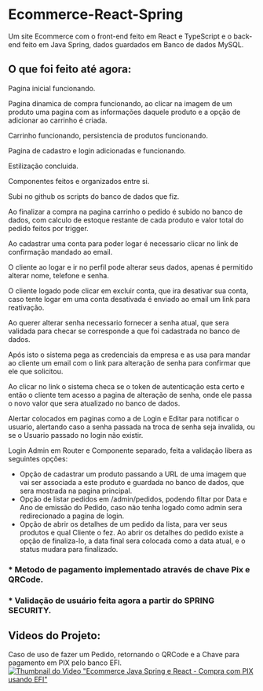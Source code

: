 # Ecommerce-React-Spring
Um site Ecommerce com o front-end feito em React e TypeScript e o back-end feito em Java Spring, dados guardados em Banco de dados MySQL.

## O que foi feito até agora:
Pagina inicial funcionando.

Pagina dinamica de compra funcionando, ao clicar na imagem de um produto uma pagina com as informações daquele produto e a opção de adicionar ao carrinho é criada.

Carrinho funcionando, persistencia de produtos funcionando.

Pagina de cadastro e login adicionadas e funcionando.

Estilização concluida.

Componentes feitos e organizados entre si.

Subi no github os scripts do banco de dados que fiz.

Ao finalizar a compra na pagina carrinho o pedido é subido no banco de dados, com calculo de estoque restante de cada produto e valor total do pedido feitos por trigger.

Ao cadastrar uma conta para poder logar é necessario clicar no link de confirmação mandado ao email.

O cliente ao logar e ir no perfil pode alterar seus dados, apenas é permitido alterar nome, telefone e senha.

O cliente logado pode clicar em excluir conta, que ira desativar sua conta, caso tente logar em uma conta desativada é enviado ao email um link para reativação.

Ao querer alterar senha necessario fornecer a senha atual, que sera validada para checar se corresponde a que foi cadastrada no banco de dados.

Após isto o sistema pega as credenciais da empresa e as usa para mandar ao cliente um email com o link para alteração de senha para confirmar que ele que solicitou.

Ao clicar no link o sistema checa se o token de autenticação esta certo e então o cliente tem acesso a pagina de alteração de senha, onde ele passa o novo valor que sera atualizado no banco de dados.

Alertar colocados em paginas como a de Login e Editar para notificar o usuario, alertando caso a senha passada na troca de senha seja invalida, ou se o Usuario passado no login não existir.

Login Admin em Router e Componente separado, feita a validação libera as seguintes opções:  
 * Opção de cadastrar um produto passando a URL de uma imagem que vai ser associada a este produto e guardada no banco de dados, que sera mostrada na pagina principal.
 * Opção de listar pedidos em /admin/pedidos, podendo filtar por Data e Ano de emissão do Pedido, caso não tenha logado como admin sera redirecionado a pagina de login.
 * Opção de abrir os detalhes de um pedido da lista, para ver seus produtos e qual Cliente o fez.
Ao abrir os detalhes do pedido existe a opção de finaliza-lo, a data final sera colocada como a data atual, e o status mudara para finalizado.

### * Metodo de pagamento implementado através de chave Pix e QRCode.

### * Validação de usuário feita agora a partir do SPRING SECURITY.

## Videos do Projeto:

Caso de uso de fazer um Pedido, retornando o QRCode e a Chave para pagamento em PIX pelo banco EFI.
[![Thumbnail do Video "Ecommerce Java Spring e React - Compra com PIX usando EFI"](https://img.youtube.com/vi/0bei6IDxqJU/0.jpg)](https://www.youtube.com/watch?v=0bei6IDxqJU)

